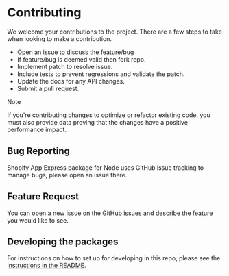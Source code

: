 # Contributing

We welcome your contributions to the project. There are a few steps to take when looking to make a contribution.

- Open an issue to discuss the feature/bug
- If feature/bug is deemed valid then fork repo.
- Implement patch to resolve issue.
- Include tests to prevent regressions and validate the patch.
- Update the docs for any API changes.
- Submit a pull request.

> [!NOTE]
> If you're contributing changes to optimize or refactor existing code, you must also provide data proving that the changes have a positive performance impact.

## Bug Reporting

Shopify App Express package for Node uses GitHub issue tracking to manage bugs, please open an issue there.

## Feature Request

You can open a new issue on the GitHub issues and describe the feature you would like to see.

## Developing the packages

For instructions on how to set up for developing in this repo, please see the [instructions in the README](./README.md#developing-in-this-repo).
